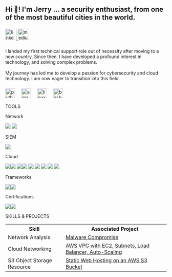 <h2 align="left">Hi 👋! I'm Jerry ...  a security enthusiast, from one of the most beautiful cities in the world.</h2>

###

<div align="left">
  <a href="https://www.linkedin.com/in/jerry-odogwu" target="_blank">
    <img src="https://img.shields.io/static/v1?message=LinkedIn&logo=linkedin&label=&color=0077B5&logoColor=white&labelColor=&style=for-the-badge" height="35" alt="linkedin logo"  />
  </a>
  <a href="https://medium.com/@jerryodogwu" target="_blank">
    <img src="https://img.shields.io/static/v1?message=Medium&logo=medium&label=&color=12100E&logoColor=white&labelColor=&style=for-the-badge" height="35" alt="medium logo"  />
  </a>
</div>

###

<p align="left">I landed my first technical support role out of necessity after moving to a new country. Since then, I have developed a profound interest in technology, and solving complex problems. <br><br>My journey has led me to develop a passion for cybersecurity and cloud technology. I am now eager to transition into this field.</p>

###

<div align="left">
  <img src="https://cdn.jsdelivr.net/gh/devicons/devicon/icons/python/python-original.svg" height="30" alt="python logo"  />
  <img width="12" />
  <img src="https://cdn.jsdelivr.net/gh/devicons/devicon/icons/amazonwebservices/amazonwebservices-line-wordmark.svg" height="30" alt="amazonwebservices logo"  />
  <img width="12" />
  <img src="https://cdn.jsdelivr.net/gh/devicons/devicon/icons/linux/linux-original.svg" height="30" alt="linux logo"  />
  <img width="12" />
  <img src="https://cdn.jsdelivr.net/gh/devicons/devicon/icons/bash/bash-original.svg" height="30" alt="bash logo"  />
</div>



<p align="left">TOOLS</p>



<p align="left">Network</p>

<div>
  <img src="https://img.shields.io/badge/-Wireshark-1679A7?&style=for-the-badge&logo=Wireshark&logoColor=white" /> <img src="https://img.shields.io/badge/-tcpdump-4B275F?&style=for-the-badge&logoColor=white" />
</div>


<p align="left">SIEM</p>

<div>
  <img src="https://img.shields.io/badge/-Splunk-000000?&style=for-the-badge&logo=Splunk&logoColor=white" />
</div>


<p align="left">Cloud</p>

<div>
  <img src="https://img.shields.io/badge/-Amazon%20S3-FF9900?&style=for-the-badge&logo=Amazon-AWS&logoColor=white" /><img src="https://img.shields.io/badge/-VMware-607078?&style=for-the-badge&logo=VMware&logoColor=white" /> <img src="https://img.shields.io/badge/-VirtualBox-183A61?&style=for-the-badge&logo=VirtualBox&logoColor=white" /><img src="https://img.shields.io/badge/-AWS%20Compute-FF9900?&style=for-the-badge&logo=Amazon-AWS&logoColor=white" />
<img src="https://img.shields.io/badge/-AWS%20Storage-569A31?&style=for-the-badge&logo=Amazon-AWS&logoColor=white" />
<img src="https://img.shields.io/badge/-AWS%20Networking-146EB4?&style=for-the-badge&logo=Amazon-AWS&logoColor=white" />
<img src="https://img.shields.io/badge/-AWS%20Content%20Delivery-FF6600?&style=for-the-badge&logo=Amazon-AWS&logoColor=white" />
<img src="https://img.shields.io/badge/-AWS%20Analytics-8C4FFF?&style=for-the-badge&logo=Amazon-AWS&logoColor=white" />
<img src="https://img.shields.io/badge/-AWS%20IAM-4B275F?&style=for-the-badge&logo=Amazon-AWS&logoColor=white" />
</div>


Frameworks

<div>
  <img src="https://img.shields.io/badge/-NIST%20800-6A5ACD?&style=for-the-badge&logoColor=white" /><img src="https://img.shields.io/badge/-PCI--DSS-005F99?&style=for-the-badge&logoColor=white" />
</div>


<p align="left">Certifications</p>
<img src="https://img.shields.io/badge/-Google%20Cybersecurity%20Certificate-4285F4?&style=for-the-badge&logo=Google&logoColor=white" /><img src="https://img.shields.io/badge/-AWS%20Certified%20Cloud%20Practitioner-232F3E?&style=for-the-badge&logo=Amazon-AWS&logoColor=white" />


<p align="left">SKILLS & PROJECTS</p>
<table>
  <tr>
    <th>Skill</th>
    <th>Associated Project</th>
  </tr>
  <tr>
    <td>Network Analysis</td>
    <td><a href="https://github.com/freelance160/Network-Analysis-Malware-Compromise/blob/main/README.md">Malware Compromise</a></td>

  </tr>
  <tr>
    <td>Cloud Networking</td>
    <td><a href="https://github.com/freelance160/AWS-VPC-Networking-with-Application-Load-Balancer-and-Auto-Scaling/blob/main/README.md">AWS VPC with EC2, Subnets, Load Balancer, Auto-Scaling</a></td>
  </tr>
    <tr>
    <td>S3 Object Storage Resource</td>
    <td><a href="https://github.com/freelance160/Hosting-a-Static-Webpage-on-AWS-S3-Storage/blob/main/README.md">Static Web Hosting on an AWS S3 Bucket</a></td>
  </tr>
</table>


<br clear="both">
